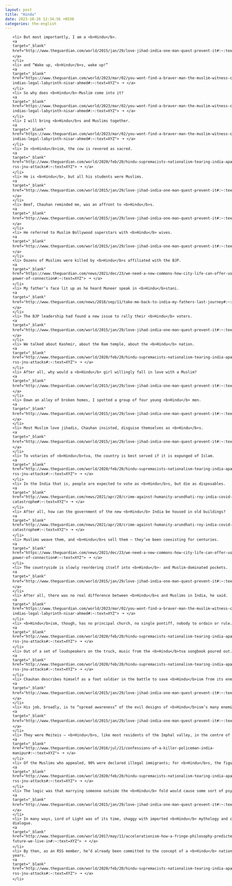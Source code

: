 ```yaml
---
layout: post
title: "Hindu"
date: 2023-10-26 12:34:56 +0530
categories: the-english
---
```

<style>
    ol {
        width: 800px;
        margin: 0 auto;
    }
ol li {
    font-size: 18px;
    line-height: 1.5;
    padding-bottom: 8px;
}
</style>
<ol>

    <li> But most importantly, I am a <b>Hindu</b>.
    <a 
    target="_blank" 
    href="http://www.theguardian.com/world/2015/jan/29/love-jihad-india-one-man-quest-prevent-it#:~:text=XYZ"> 🠢 </a>
    </li>
    <li> and “Wake up, <b>Hindu</b>s, wake up!”
    <a 
    target="_blank" 
    href="https://www.theguardian.com/world/2023/mar/02/you-wont-find-a-braver-man-the-muslim-witness-confronting-indias-legal-labyrinth-nisar-ahmed#:~:text=XYZ"> 🠢 </a>
    </li>
    <li> So why does <b>Hindu</b>-Muslim come into it?
    <a 
    target="_blank" 
    href="https://www.theguardian.com/world/2023/mar/02/you-wont-find-a-braver-man-the-muslim-witness-confronting-indias-legal-labyrinth-nisar-ahmed#:~:text=XYZ"> 🠢 </a>
    </li>
    <li> I will bring <b>Hindu</b>s and Muslims together.
    <a 
    target="_blank" 
    href="https://www.theguardian.com/world/2023/mar/02/you-wont-find-a-braver-man-the-muslim-witness-confronting-indias-legal-labyrinth-nisar-ahmed#:~:text=XYZ"> 🠢 </a>
    </li>
    <li> In <b>Hindu</b>ism, the cow is revered as sacred.
    <a 
    target="_blank" 
    href="http://www.theguardian.com/world/2020/feb/20/hindu-supremacists-nationalism-tearing-india-apart-modi-bjp-rss-jnu-attacks#:~:text=XYZ"> 🠢 </a>
    </li>
    <li> He is <b>Hindu</b>, but all his students were Muslims.
    <a 
    target="_blank" 
    href="http://www.theguardian.com/world/2015/jan/29/love-jihad-india-one-man-quest-prevent-it#:~:text=XYZ"> 🠢 </a>
    </li>
    <li> Beef, Chauhan reminded me, was an affront to <b>Hindu</b>s.
    <a 
    target="_blank" 
    href="http://www.theguardian.com/world/2015/jan/29/love-jihad-india-one-man-quest-prevent-it#:~:text=XYZ"> 🠢 </a>
    </li>
    <li> He referred to Muslim Bollywood superstars with <b>Hindu</b> wives.
    <a 
    target="_blank" 
    href="http://www.theguardian.com/world/2015/jan/29/love-jihad-india-one-man-quest-prevent-it#:~:text=XYZ"> 🠢 </a>
    </li>
    <li> Dozens of Muslims were killed by <b>Hindu</b>s affiliated with the BJP.
    <a 
    target="_blank" 
    href="https://www.theguardian.com/news/2021/dec/23/we-need-a-new-commons-how-city-life-can-offer-us-the-vital-power-of-connection#:~:text=XYZ"> 🠢 </a>
    </li>
    <li> My father’s face lit up as he heard Muneer speak in <b>Hindu</b>stani.
    <a 
    target="_blank" 
    href="http://www.theguardian.com/news/2018/sep/11/take-me-back-to-india-my-fathers-last-journey#:~:text=XYZ"> 🠢 </a>
    </li>
    <li> The BJP leadership had found a new issue to rally their <b>Hindu</b> voters.
    <a 
    target="_blank" 
    href="http://www.theguardian.com/world/2015/jan/29/love-jihad-india-one-man-quest-prevent-it#:~:text=XYZ"> 🠢 </a>
    </li>
    <li> We talked about Kashmir, about the Ram temple, about the <b>Hindu</b> nation.
    <a 
    target="_blank" 
    href="http://www.theguardian.com/world/2020/feb/20/hindu-supremacists-nationalism-tearing-india-apart-modi-bjp-rss-jnu-attacks#:~:text=XYZ"> 🠢 </a>
    </li>
    <li> After all, why would a <b>Hindu</b> girl willingly fall in love with a Muslim?
    <a 
    target="_blank" 
    href="http://www.theguardian.com/world/2015/jan/29/love-jihad-india-one-man-quest-prevent-it#:~:text=XYZ"> 🠢 </a>
    </li>
    <li> Down an alley of broken homes, I spotted a group of four young <b>Hindu</b> men.
    <a 
    target="_blank" 
    href="http://www.theguardian.com/world/2015/jan/29/love-jihad-india-one-man-quest-prevent-it#:~:text=XYZ"> 🠢 </a>
    </li>
    <li> Most Muslim love jihadis, Chauhan insisted, disguise themselves as <b>Hindu</b>s.
    <a 
    target="_blank" 
    href="http://www.theguardian.com/world/2015/jan/29/love-jihad-india-one-man-quest-prevent-it#:~:text=XYZ"> 🠢 </a>
    </li>
    <li> To votaries of <b>Hindu</b>tva, the country is best served if it is expunged of Islam.
    <a 
    target="_blank" 
    href="http://www.theguardian.com/world/2020/feb/20/hindu-supremacists-nationalism-tearing-india-apart-modi-bjp-rss-jnu-attacks#:~:text=XYZ"> 🠢 </a>
    </li>
    <li> In the India that is, people are expected to vote as <b>Hindu</b>s, but die as disposables.
    <a 
    target="_blank" 
    href="http://www.theguardian.com/news/2021/apr/28/crime-against-humanity-arundhati-roy-india-covid-catastrophe#:~:text=XYZ"> 🠢 </a>
    </li>
    <li> After all, how can the government of the new <b>Hindu</b> India be housed in old buildings?
    <a 
    target="_blank" 
    href="http://www.theguardian.com/news/2021/apr/28/crime-against-humanity-arundhati-roy-india-covid-catastrophe#:~:text=XYZ"> 🠢 </a>
    </li>
    <li> Muslims weave them, and <b>Hindu</b>s sell them – they’ve been coexisting for centuries.
    <a 
    target="_blank" 
    href="https://www.theguardian.com/news/2021/dec/23/we-need-a-new-commons-how-city-life-can-offer-us-the-vital-power-of-connection#:~:text=XYZ"> 🠢 </a>
    </li>
    <li> The countryside is slowly reordering itself into <b>Hindu</b>- and Muslim-dominated pockets.
    <a 
    target="_blank" 
    href="http://www.theguardian.com/world/2015/jan/29/love-jihad-india-one-man-quest-prevent-it#:~:text=XYZ"> 🠢 </a>
    </li>
    <li> After all, there was no real difference between <b>Hindu</b>s and Muslims in India, he said.
    <a 
    target="_blank" 
    href="https://www.theguardian.com/world/2023/mar/02/you-wont-find-a-braver-man-the-muslim-witness-confronting-indias-legal-labyrinth-nisar-ahmed#:~:text=XYZ"> 🠢 </a>
    </li>
    <li> <b>Hindu</b>ism, though, has no principal church, no single pontiff, nobody to ordain or rule.
    <a 
    target="_blank" 
    href="http://www.theguardian.com/world/2020/feb/20/hindu-supremacists-nationalism-tearing-india-apart-modi-bjp-rss-jnu-attacks#:~:text=XYZ"> 🠢 </a>
    </li>
    <li> Out of a set of loudspeakers on the truck, music from the <b>Hindu</b>tva songbook poured out.
    <a 
    target="_blank" 
    href="http://www.theguardian.com/world/2020/feb/20/hindu-supremacists-nationalism-tearing-india-apart-modi-bjp-rss-jnu-attacks#:~:text=XYZ"> 🠢 </a>
    </li>
    <li> Chauhan describes himself as a foot soldier in the battle to save <b>Hindu</b>ism from its enemies.
    <a 
    target="_blank" 
    href="http://www.theguardian.com/world/2015/jan/29/love-jihad-india-one-man-quest-prevent-it#:~:text=XYZ"> 🠢 </a>
    </li>
    <li> His job, broadly, is to “spread awareness” of the evil designs of <b>Hindu</b>ism’s many enemies.
    <a 
    target="_blank" 
    href="http://www.theguardian.com/world/2015/jan/29/love-jihad-india-one-man-quest-prevent-it#:~:text=XYZ"> 🠢 </a>
    </li>
    <li> They were Meiteis – <b>Hindu</b>s, like most residents of the Imphal valley, in the centre of Manipur.
    <a 
    target="_blank" 
    href="http://www.theguardian.com/world/2016/jul/21/confessions-of-a-killer-policeman-india-manipur#:~:text=XYZ"> 🠢 </a>
    </li>
    <li> Of the Muslims who appealed, 90% were declared illegal immigrants; for <b>Hindu</b>s, the figure was 40%.
    <a 
    target="_blank" 
    href="http://www.theguardian.com/world/2020/feb/20/hindu-supremacists-nationalism-tearing-india-apart-modi-bjp-rss-jnu-attacks#:~:text=XYZ"> 🠢 </a>
    </li>
    <li> The logic was that marrying someone outside the <b>Hindu</b> fold would cause some sort of psychic schism.
    <a 
    target="_blank" 
    href="http://www.theguardian.com/world/2015/jan/29/love-jihad-india-one-man-quest-prevent-it#:~:text=XYZ"> 🠢 </a>
    </li>
    <li> In many ways, Lord of Light was of its time, shaggy with imported <b>Hindu</b> mythology and cosmic dialogue.
    <a 
    target="_blank" 
    href="http://www.theguardian.com/world/2017/may/11/accelerationism-how-a-fringe-philosophy-predicted-the-future-we-live-in#:~:text=XYZ"> 🠢 </a>
    </li>
    <li> By then, as an RSS member, he’d already been committed to the concept of a <b>Hindu</b> nation for 43 years.
    <a 
    target="_blank" 
    href="http://www.theguardian.com/world/2020/feb/20/hindu-supremacists-nationalism-tearing-india-apart-modi-bjp-rss-jnu-attacks#:~:text=XYZ"> 🠢 </a>
    </li>